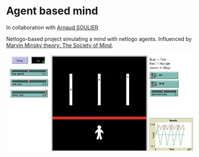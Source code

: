 # Agent based mind
In collaboration with [Arnaud SOULIER](https://github.com/souliera)

Netlogo-based project simulating a mind with netlogo agents.
Influenced by [Marvin Minsky theory: The Society of Mind](http://web.media.mit.edu/~minsky/).

![UI](/ui.JPG)
